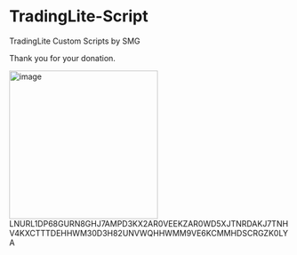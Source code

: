 # TradingLite-Script
TradingLite Custom Scripts by SMG


Thank you for your donation.

<img width="267" alt="image" src="https://user-images.githubusercontent.com/86971113/202863960-41e84cef-7d63-4d0b-b9ea-9b6a868c8314.png">
LNURL1DP68GURN8GHJ7AMPD3KX2AR0VEEKZAR0WD5XJTNRDAKJ7TNHV4KXCTTTDEHHWM30D3H82UNVWQHHWMM9VE6KCMMHDSCRGZK0LYA
